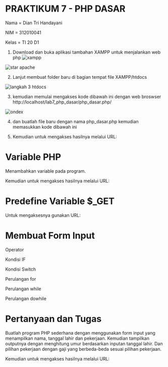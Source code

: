 # PRAKTIKUM 7 - PHP DASAR

Nama    = Dian Tri Handayani

NIM     = 312010041

Kelas   = TI 20 D1


1. Download dan buka aplikasi tambahan XAMPP untuk menjalankan web php
![xampp](https://user-images.githubusercontent.com/101880835/169408551-06defd5b-8bea-4951-b04c-fe8dfd9d5b11.png)

![star apache](https://user-images.githubusercontent.com/101880835/169408572-e816cdbc-1508-475a-8dc8-c3aa05cf774e.png)

2. Lanjut membuat folder baru di bagian tempat file XAMPP/htdocs

![langkah 3 htdocs](https://user-images.githubusercontent.com/101880835/169408591-53de5f98-5705-4cfe-ac25-0ae80be66092.png)

3. kemudian memulai mengakses kode dibawah ini dengan web broswser 
http://localhost/lab7_php_dasar/php_dasar.php/ 

![ondex](https://user-images.githubusercontent.com/101880835/169408618-252b3f08-a850-44af-8260-9588a25a4e10.png)

4. dan buatlah file baru dengan nama php_dasar.php kemudian memasukkan kode dibawah ini

5. Kemudian untuk mengakses hasilnya melalui URL:


# Variable PHP

Menambahkan variable pada program.

Kemudian untuk mengakses hasilnya melalui URL:


# Predefine Variable $_GET

Untuk mengaksesnya gunakan URL:

# Membuat Form Input

Operator

Kondisi IF

Kondisi Switch

Perulangan for

Perulangan while

Perulangan dowhile



# Pertanyaan dan Tugas

Buatlah program PHP sederhana dengan menggunakan form input yang menampilkan nama, tanggal lahir dan pekerjaan. Kemudian tampilkan outputnya dengan menghitung umur berdasarkan inputan tanggal lahir. Dan pilihan pekerjaan dengan gaji yang berbeda-beda sesuai pilihan pekerjaan.

Kemudian untuk mengakses hasilnya melalui URL:
